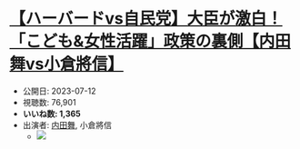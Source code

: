 # [【ハーバードvs自民党】大臣が激白！「こども&女性活躍」政策の裏側【内田舞vs小倉將信】](https://www.youtube.com/watch?v=AsK_gdktRKo)
-   公開日: 2023-07-12
-   視聴数: 76,901
-   **いいね数: 1,365**
-   出演者: [内田舞](/rehacq_fan/people/内田舞 "wikilink"), 小倉將信
    - [![](https://img.youtube.com/vi/AsK_gdktRKo/hqdefault.jpg)](https://www.youtube.com/watch?v=AsK_gdktRKo)
